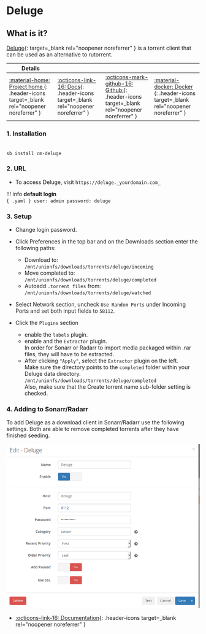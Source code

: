 # Deluge

## What is it?

[Deluge](https://deluge-torrent.org/){: target=_blank rel="noopener noreferrer" } is a torrent client that can be used as an alternative to rutorrent.

| Details     |             |             |             |
|-------------|-------------|-------------|-------------|
| [:material-home: Project home ](https://deluge-torrent.org/){: .header-icons target=_blank rel="noopener noreferrer" } | [:octicons-link-16: Docs](https://dev.deluge-torrent.org/wiki/UserGuide){: .header-icons target=_blank rel="noopener noreferrer" } | [:octicons-mark-github-16: Github:](https://git.deluge-torrent.org/deluge){: .header-icons target=_blank rel="noopener noreferrer" } | [:material-docker: Docker ](https://registry.hub.docker.com/r/linuxserver/deluge){: .header-icons target=_blank rel="noopener noreferrer" }|

### 1. Installation

``` { .shell }

sb install cm-deluge

```

### 2. URL

- To access Deluge, visit `https://deluge._yourdomain.com_`

!!! info
    **default login** <br />
    ``` { .yaml }
        user: admin
    password: deluge
    ```
### 3. Setup

- Change login password.

- Click Preferences in the top bar and on the Downloads section enter the following paths: <br />
    - Download to: <br />
    `/mnt/unionfs/downloads/torrents/deluge/incoming`
    - Move completed to: <br />
    `/mnt/unionfs/downloads/torrents/deluge/completed`
    - Autoadd `.torrent files` from: <br />
    `/mnt/unionfs/downloads/torrents/deluge/watched`

- Select Network section, uncheck `Use Random Ports` under Incoming Ports and set both input fields to `58112`.

- Click the `Plugins` section
    - enable the `labels` plugin.
    - enable and the `Extractor` plugin. <br />
      In order for Sonarr or Radarr to import media packaged within .rar files, they will have to be extracted.
    - After clicking `"Apply"`, select the `Extractor`  plugin on the left. <br />
      Make sure the directory points to the `completed` folder within your Deluge data directory.  <br />
      `/mnt/unionfs/downloads/torrents/deluge/completed` <br />
      Also, make sure that the Create torrent name sub-folder setting is checked.

### 4. Adding to Sonarr/Radarr

To add Deluge as a download client in Sonarr/Radarr use the following settings. Both are able to remove completed torrents after they have finished seeding.

  ![](../../community/images/deluge_add_to_arr.png)

- [:octicons-link-16: Documentation](https://dev.deluge-torrent.org/wiki/UserGuide){: .header-icons target=_blank rel="noopener noreferrer" }

